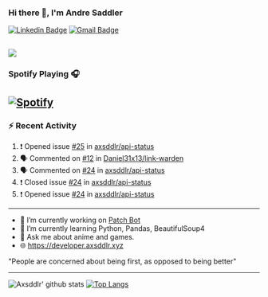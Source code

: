 ### Hi there 👋, I'm Andre Saddler
[![Linkedin Badge](https://img.shields.io/badge/-andrexsaddler-blue?style=flat-square&logo=Linkedin&logoColor=white&link=https://www.linkedin.com/in/andrexsaddler/)](https://www.linkedin.com/in/andrexsaddler/)
[![Gmail Badge](https://img.shields.io/badge/-contact@rehkloos.com-c14438?style=flat-square&logo=Gmail&logoColor=white&link=mailto:contact@rehkloos.com)](mailto:contact@rehkloos.com)

![](https://komarev.com/ghpvc/?username=axsddlr&color=dc143c)
---
### Spotify Playing 🎧

[![Spotify](https://novatorem.rehkloos.vercel.app/api/spotify)](https://open.spotify.com/user/Rehkloos)
---

### :zap: Recent Activity

<!--START_SECTION:activity-->
1. ❗️ Opened issue [#25](https://github.com/axsddlr/api-status/issues/25) in [axsddlr/api-status](https://github.com/axsddlr/api-status)
2. 🗣 Commented on [#12](https://github.com/Daniel31x13/link-warden/issues/12) in [Daniel31x13/link-warden](https://github.com/Daniel31x13/link-warden)
3. 🗣 Commented on [#24](https://github.com/axsddlr/api-status/issues/24) in [axsddlr/api-status](https://github.com/axsddlr/api-status)
4. ❗️ Closed issue [#24](https://github.com/axsddlr/api-status/issues/24) in [axsddlr/api-status](https://github.com/axsddlr/api-status)
5. ❗️ Opened issue [#24](https://github.com/axsddlr/api-status/issues/24) in [axsddlr/api-status](https://github.com/axsddlr/api-status)
<!--END_SECTION:activity-->

---

- 🔭 I’m currently working on [Patch Bot](https://github.com/axsddlr/patch_bot)
- 🌱 I’m currently learning Python, Pandas, BeautifulSoup4
- 💬 Ask me about anime and games.
- 🌐 https://developer.axsddlr.xyz

"People are concerned about being first, as opposed to being better"

---
![Axsddlr' github stats](https://github-readme-stats.vercel.app/api?username=axsddlr&count_private=true)
[![Top Langs](https://github-readme-stats.vercel.app/api/top-langs/?username=axsddlr&layout=compact)](https://github.com/anuraghazra/github-readme-stats)
